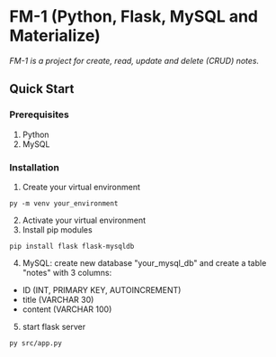 # FM-1 (Python, Flask, MySQL and Materialize)

_FM-1 is a project for create, read, update and delete (CRUD) notes._ 

## Quick Start

### Prerequisites

1. Python
2. MySQL

### Installation
1. Create your virtual environment
``` 
py -m venv your_environment
```
2. Activate your virtual environment
3. Install pip modules 
``` 
pip install flask flask-mysqldb
```
4. MySQL: create new database "your_mysql_db" and create a table "notes" with 3 columns:

- ID (INT, PRIMARY KEY, AUTOINCREMENT)
- title (VARCHAR 30)
- content (VARCHAR 100)

5. start flask server
``` 
py src/app.py
```